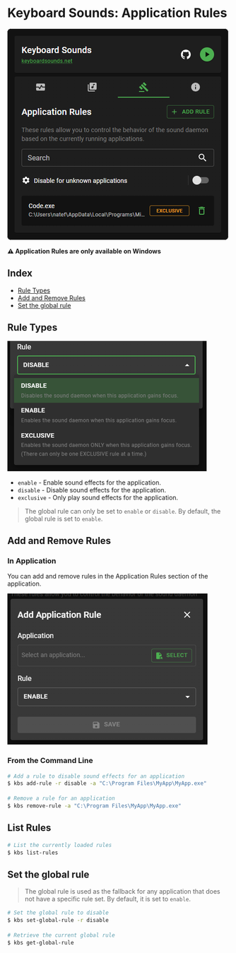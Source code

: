 # Keyboard Sounds: Application Rules

![Application Rules](./app-rules.png)

**⚠️ Application Rules are only available on Windows**

## Index

- [Rule Types](#rule-types)
- [Add and Remove Rules](#add-and-remove-rules)
- [Set the global rule](#set-the-global-rule)

## Rule Types

![Rule Types](./rule-type.png)

- `enable` - Enable sound effects for the application.
- `disable` - Disable sound effects for the application.
- `exclusive` - Only play sound effects for the application.

> The global rule can only be set to `enable` or `disable`. By default, the global rule is set to `enable`.

## Add and Remove Rules

### In Application

You can add and remove rules in the Application Rules section of the application.

![Add and Remove Rules](./add-app-rule.png)

### From the Command Line

```bash
# Add a rule to disable sound effects for an application
$ kbs add-rule -r disable -a "C:\Program Files\MyApp\MyApp.exe" 

# Remove a rule for an application
$ kbs remove-rule -a "C:\Program Files\MyApp\MyApp.exe"
```

## List Rules

```bash
# List the currently loaded rules
$ kbs list-rules
```

## Set the global rule

> The global rule is used as the fallback for any application that does not have a specific rule set. By default, it is set to `enable`.

```bash
# Set the global rule to disable
$ kbs set-global-rule -r disable

# Retrieve the current global rule
$ kbs get-global-rule
```